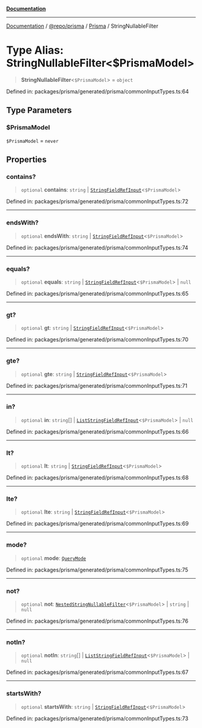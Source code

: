 [**Documentation**](../../../../../README.md)

***

[Documentation](../../../../../README.md) / [@repo/prisma](../../../README.md) / [Prisma](../README.md) / StringNullableFilter

# Type Alias: StringNullableFilter\<$PrismaModel\>

> **StringNullableFilter**\<`$PrismaModel`\> = `object`

Defined in: packages/prisma/generated/prisma/commonInputTypes.ts:64

## Type Parameters

### $PrismaModel

`$PrismaModel` = `never`

## Properties

### contains?

> `optional` **contains**: `string` \| [`StringFieldRefInput`](StringFieldRefInput.md)\<`$PrismaModel`\>

Defined in: packages/prisma/generated/prisma/commonInputTypes.ts:72

***

### endsWith?

> `optional` **endsWith**: `string` \| [`StringFieldRefInput`](StringFieldRefInput.md)\<`$PrismaModel`\>

Defined in: packages/prisma/generated/prisma/commonInputTypes.ts:74

***

### equals?

> `optional` **equals**: `string` \| [`StringFieldRefInput`](StringFieldRefInput.md)\<`$PrismaModel`\> \| `null`

Defined in: packages/prisma/generated/prisma/commonInputTypes.ts:65

***

### gt?

> `optional` **gt**: `string` \| [`StringFieldRefInput`](StringFieldRefInput.md)\<`$PrismaModel`\>

Defined in: packages/prisma/generated/prisma/commonInputTypes.ts:70

***

### gte?

> `optional` **gte**: `string` \| [`StringFieldRefInput`](StringFieldRefInput.md)\<`$PrismaModel`\>

Defined in: packages/prisma/generated/prisma/commonInputTypes.ts:71

***

### in?

> `optional` **in**: `string`[] \| [`ListStringFieldRefInput`](ListStringFieldRefInput.md)\<`$PrismaModel`\> \| `null`

Defined in: packages/prisma/generated/prisma/commonInputTypes.ts:66

***

### lt?

> `optional` **lt**: `string` \| [`StringFieldRefInput`](StringFieldRefInput.md)\<`$PrismaModel`\>

Defined in: packages/prisma/generated/prisma/commonInputTypes.ts:68

***

### lte?

> `optional` **lte**: `string` \| [`StringFieldRefInput`](StringFieldRefInput.md)\<`$PrismaModel`\>

Defined in: packages/prisma/generated/prisma/commonInputTypes.ts:69

***

### mode?

> `optional` **mode**: [`QueryMode`](QueryMode.md)

Defined in: packages/prisma/generated/prisma/commonInputTypes.ts:75

***

### not?

> `optional` **not**: [`NestedStringNullableFilter`](NestedStringNullableFilter.md)\<`$PrismaModel`\> \| `string` \| `null`

Defined in: packages/prisma/generated/prisma/commonInputTypes.ts:76

***

### notIn?

> `optional` **notIn**: `string`[] \| [`ListStringFieldRefInput`](ListStringFieldRefInput.md)\<`$PrismaModel`\> \| `null`

Defined in: packages/prisma/generated/prisma/commonInputTypes.ts:67

***

### startsWith?

> `optional` **startsWith**: `string` \| [`StringFieldRefInput`](StringFieldRefInput.md)\<`$PrismaModel`\>

Defined in: packages/prisma/generated/prisma/commonInputTypes.ts:73
